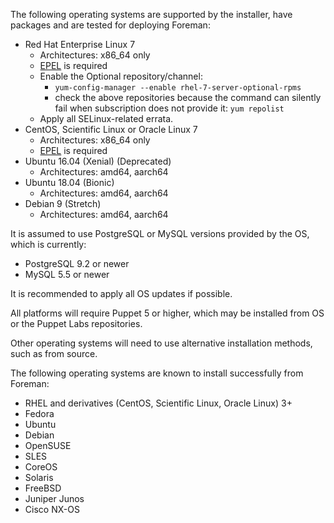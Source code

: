 The following operating systems are supported by the installer, have packages and are tested for deploying Foreman:

* Red Hat Enterprise Linux 7
  * Architectures: x86_64 only
  * [EPEL](http://fedoraproject.org/wiki/EPEL/FAQ#How_can_I_install_the_packages_from_the_EPEL_software_repository.3F) is required
  * Enable the Optional repository/channel:
    * `yum-config-manager --enable rhel-7-server-optional-rpms`
    * check the above repositories because the command can silently fail when subscription does not provide it: `yum repolist`
  * Apply all SELinux-related errata.
* CentOS, Scientific Linux or Oracle Linux 7
  * Architectures: x86_64 only
  * [EPEL](http://fedoraproject.org/wiki/EPEL/FAQ#How_can_I_install_the_packages_from_the_EPEL_software_repository.3F) is required
* Ubuntu 16.04 (Xenial) (Deprecated)
  * Architectures: amd64, aarch64
* Ubuntu 18.04 (Bionic)
  * Architectures: amd64, aarch64
* Debian 9 (Stretch)
  * Architectures: amd64, aarch64

It is assumed to use PostgreSQL or MySQL versions provided by the OS, which is currently:

* PostgreSQL 9.2 or newer
* MySQL 5.5 or newer

It is recommended to apply all OS updates if possible.

All platforms will require Puppet 5 or higher, which may be installed from OS or the Puppet Labs repositories.

Other operating systems will need to use alternative installation methods, such as from source.

The following operating systems are known to install successfully from Foreman:

* RHEL and derivatives (CentOS, Scientific Linux, Oracle Linux) 3+
* Fedora
* Ubuntu
* Debian
* OpenSUSE
* SLES
* CoreOS
* Solaris
* FreeBSD
* Juniper Junos
* Cisco NX-OS
